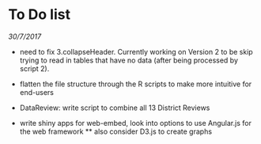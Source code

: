 # To Do list
*30/7/2017*

* need to fix 3.collapseHeader. Currently working on Version 2 to be skip trying to read in tables that have no data (after being processed by script 2). 

* flatten the file structure through the R scripts to make more intuitive for end-users

* DataReview: write script to combine all 13 District Reviews 

* write shiny apps for web-embed, look into options to use Angular.js for the web framework
** also consider D3.js to create graphs

